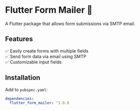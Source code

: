 # Flutter Form Mailer 📩
A Flutter package that allows form submissions via SMTP email.

## Features
✅ Easily create forms with multiple fields  
✅ Send form data via email using SMTP  
✅ Customizable input fields

## Installation
Add to `pubspec.yaml`:
```yaml
dependencies:
  flutter_form_mailer: ^1.0.0

